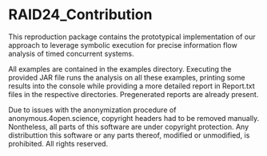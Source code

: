 # RAID24_Contribution

This reproduction package contains the prototypical implementation of our approach to leverage symbolic execution for precise information flow analysis of timed concurrent systems.

All examples are contained in the examples directory. Executing the provided JAR file runs the analysis on all these examples, printing some results into the console while providing a more detailed report in Report.txt files in the respective directories. Pregenerated reports are already present.

Due to issues with the anonymization procedure of anonymous.4open.science, copyright headers had to be removed manually. Nontheless, all parts of this software are under copyright protection. Any distributtion this software or any parts thereof, modified or unmodified, is prohibited. All rights reserved.